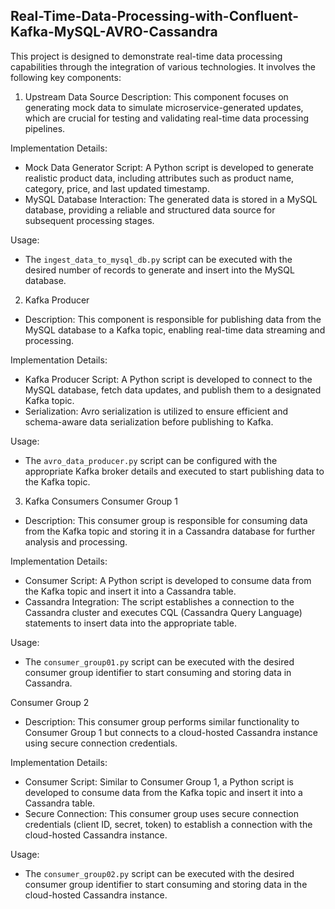 ## Real-Time-Data-Processing-with-Confluent-Kafka-MySQL-AVRO-Cassandra

This project is designed to demonstrate real-time data processing capabilities through the integration of various technologies. It involves the following key components:

1. Upstream Data Source
Description: This component focuses on generating mock data to simulate microservice-generated updates, which are crucial for testing and validating real-time data processing pipelines.

Implementation Details:

* Mock Data Generator Script: A Python script is developed to generate realistic product data, including attributes such as product name, category, price, and last updated timestamp.
* MySQL Database Interaction: The generated data is stored in a MySQL database, providing a reliable and structured data source for subsequent processing stages.

Usage:

* The `ingest_data_to_mysql_db.py` script can be executed with the desired number of records to generate and insert into the MySQL database.

2. Kafka Producer
* Description: This component is responsible for publishing data from the MySQL database to a Kafka topic, enabling real-time data streaming and processing.

Implementation Details:

* Kafka Producer Script: A Python script is developed to connect to the MySQL database, fetch data updates, and publish them to a designated Kafka topic.
* Serialization: Avro serialization is utilized to ensure efficient and schema-aware data serialization before publishing to Kafka.

Usage:

* The `avro_data_producer.py` script can be configured with the appropriate Kafka broker details and executed to start publishing data to the Kafka topic.

3. Kafka Consumers
Consumer Group 1
* Description: This consumer group is responsible for consuming data from the Kafka topic and storing it in a Cassandra database for further analysis and processing.

Implementation Details:

* Consumer Script: A Python script is developed to consume data from the Kafka topic and insert it into a Cassandra table.
* Cassandra Integration: The script establishes a connection to the Cassandra cluster and executes CQL (Cassandra Query Language) statements to insert data into the appropriate table.

Usage:

* The `consumer_group01.py` script can be executed with the desired consumer group identifier to start consuming and storing data in Cassandra.

Consumer Group 2
* Description: This consumer group performs similar functionality to Consumer Group 1 but connects to a cloud-hosted Cassandra instance using secure connection credentials.

Implementation Details:

* Consumer Script: Similar to Consumer Group 1, a Python script is developed to consume data from the Kafka topic and insert it into a Cassandra table.
* Secure Connection: This consumer group uses secure connection credentials (client ID, secret, token) to establish a connection with the cloud-hosted Cassandra instance.

Usage:

* The `consumer_group02.py` script can be executed with the desired consumer group identifier to start consuming and storing data in the cloud-hosted Cassandra instance.